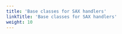```yaml
---
title: 'Base classes for SAX handlers'
linkTitle: 'Base classes for SAX handlers'
weight: 10
---
```

